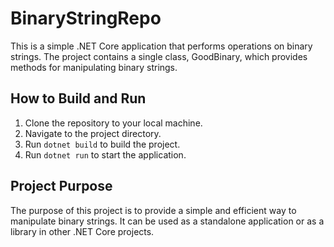 # BinaryStringRepo

This is a simple .NET Core application that performs operations on binary strings. The project contains a single class, GoodBinary, which provides methods for manipulating binary strings.

## How to Build and Run

1. Clone the repository to your local machine.
2. Navigate to the project directory.
3. Run `dotnet build` to build the project.
4. Run `dotnet run` to start the application.

## Project Purpose

The purpose of this project is to provide a simple and efficient way to manipulate binary strings. It can be used as a standalone application or as a library in other .NET Core projects.